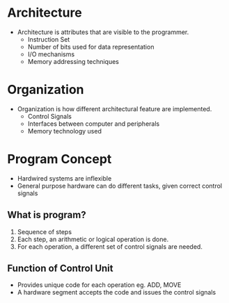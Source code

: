 

# Architecture

- Architecture is attributes that are visible to the programmer.
	- Instruction Set
	- Number of bits used for data representation
	- I/O mechanisms
	- Memory addressing techniques

# Organization

- Organization is how different architectural feature are implemented.
	- Control Signals
	- Interfaces between computer and peripherals
	- Memory technology used

# Program Concept

- Hardwired systems are inflexible
- General purpose hardware can do different tasks, given correct control signals

## What is program?
1. Sequence of steps
2. Each step, an arithmetic or logical operation is done.
3. For each operation, a different set of control signals are needed.

## Function of Control Unit 
- Provides unique code for each operation eg. ADD, MOVE
- A hardware segment accepts the code and issues the control signals